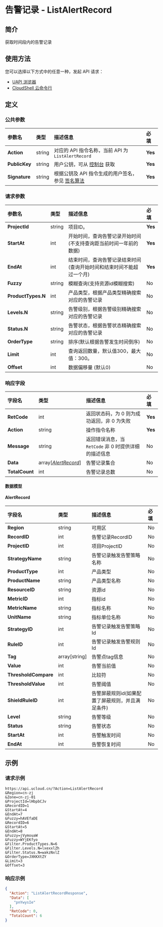 # 告警记录 - ListAlertRecord

## 简介

获取时间段内的告警记录






## 使用方法

您可以选择以下方式中的任意一种，发起 API 请求：
- [UAPI 浏览器](https://console.ucloud.cn/uapi/detail?id=ListAlertRecord)
- [CloudShell 云命令行](https://shell.ucloud.cn/)


## 定义

### 公共参数

| 参数名 | 类型 | 描述信息 | 必填 |
|:---|:---|:---|:---|
| **Action**     | string  | 对应的 API 指令名称，当前 API 为 `ListAlertRecord`                        | **Yes** |
| **PublicKey**  | string  | 用户公钥，可从 [控制台](https://console.ucloud.cn/uapi/apikey) 获取                                             | **Yes** |
| **Signature**  | string  | 根据公钥及 API 指令生成的用户签名，参见 [签名算法](api/summary/signature.md)  | **Yes** |

### 请求参数

| 参数名 | 类型 | 描述信息 | 必填 |
|:---|:---|:---|:---|
| **ProjectId** | string | 项目ID。 |**Yes**|
| **StartAt** | int | 开始时间，查询告警记录开始时间(不支持查询距当前时间一年前的数据) |**Yes**|
| **EndAt** | int | 结束时间，查询告警记录结束时间(查询开始时间和结束时间不能超过一个月) |**Yes**|
| **Fuzzy** | string | 模糊查询(支持资源id模糊搜索) |No|
| **ProductTypes.N** | int | 产品类型，根据产品类型精确搜索对应的告警记录 |No|
| **Levels.N** | string | 告警级别，根据告警级别精确搜索对应的告警记录 |No|
| **Status.N** | string | 告警状态，根据告警状态精确搜索对应的告警记录 |No|
| **OrderType** | string | 排序(默认根据告警发生时间倒序) |No|
| **Limit** | int | 查询返回数量，默认值300，最大值：300。<br /> |No|
| **Offset** | int | 数据偏移量 (默认0)<br /> |No|

### 响应字段

| 字段名 | 类型 | 描述信息 | 必填 |
|:---|:---|:---|:---|
| **RetCode** | int | 返回状态码，为 0 则为成功返回，非 0 为失败 |**Yes**|
| **Action** | string | 操作指令名称 |**Yes**|
| **Message** | string | 返回错误消息，当 `RetCode` 非 0 时提供详细的描述信息 |No|
| **Data** | array[[*AlertRecord*](#AlertRecord)] | 告警记录集合 |No|
| **TotalCount** | int | 告警记录总数 |No|

#### 数据模型


#### AlertRecord

| 字段名 | 类型 | 描述信息 | 必填 |
|:---|:---|:---|:---|
| **Region** | string | 可用区 |No|
| **RecordID** | int | 告警记录RecordID |No|
| **ProjectID** | int | 项目ProjectID |No|
| **StrategyName** | string | 告警记录触发告警策略名称 |No|
| **ProductType** | int | 产品类型 |No|
| **ProductName** | string | 产品类型名称 |No|
| **ResourceID** | string | 资源id |No|
| **MetricID** | int | 指标id |No|
| **MetricName** | string | 指标名称 |No|
| **UnitName** | string | 指标单位名称 |No|
| **StrategyID** | int | 告警记录触发告警策略Id |No|
| **RuleID** | int | 告警记录触发告警规则Id |No|
| **Tag** | array[string] | 告警点tag信息 |No|
| **Value** | int | 告警当前值 |No|
| **ThresholdCompare** | int | 比较符 |No|
| **ThresholdValue** | int | 告警阈值 |No|
| **ShieldRuleID** | int | 告警屏蔽规则id(如果配置了屏蔽规则，并且满足条件) |No|
| **Level** | string | 告警等级 |No|
| **Status** | string | 告警状态 |No|
| **StartAt** | int | 告警触发时间 |No|
| **EndAt** | int | 告警恢复时间 |No|

## 示例

### 请求示例
    
```
https://api.ucloud.cn/?Action=ListAlertRecord
&Region=cn-zj
&Zone=cn-zj-01
&ProjectId=lHbpbCJv
&RecordID=1
&StartAt=4
&EndAt=7
&Fuzzy=hAVEfaDE
&RecordID=6
&StartAt=5
&EndAt=8
&Fuzzy=jVymouaW
&Fuzzy=WYjEKfyo
&Filter.ProductTypes.N=6
&Filter.Levels.N=lxexxlZh
&Filter.Status.N=wakzNxlZ
&OrderType=JXKKXtZY
&Limit=3
&Offset=3
```

### 响应示例
    
```json
{
  "Action": "ListAlertRecordResponse",
  "Data": [
    "pnYwysIe"
  ],
  "RetCode": 0,
  "TotalCount": 6
}
```





